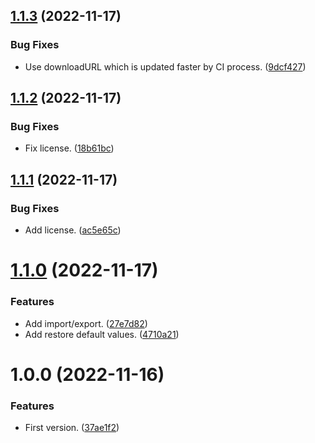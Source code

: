## [1.1.3](https://github.com/marcuson/WThermostatBeca-helpers/compare/1.1.2...1.1.3) (2022-11-17)


### Bug Fixes

* Use downloadURL which is updated faster by CI process. ([9dcf427](https://github.com/marcuson/WThermostatBeca-helpers/commit/9dcf4277418f99d6dc297ca9c4a64c0d24617bf6))

## [1.1.2](https://github.com/marcuson/WThermostatBeca-helpers/compare/1.1.1...1.1.2) (2022-11-17)


### Bug Fixes

* Fix license. ([18b61bc](https://github.com/marcuson/WThermostatBeca-helpers/commit/18b61bc32f4d0dd2621795974709d8556a7dfd94))

## [1.1.1](https://github.com/marcuson/WThermostatBeca-helpers/compare/1.1.0...1.1.1) (2022-11-17)


### Bug Fixes

* Add license. ([ac5e65c](https://github.com/marcuson/WThermostatBeca-helpers/commit/ac5e65c47e7a7ab7540c3a5c8f17260d3ddb561b))

# [1.1.0](https://github.com/marcuson/WThermostatBeca-helpers/compare/1.0.0...1.1.0) (2022-11-17)


### Features

* Add import/export. ([27e7d82](https://github.com/marcuson/WThermostatBeca-helpers/commit/27e7d8278440d42f571543e313fff9c80b3db366))
* Add restore default values. ([4710a21](https://github.com/marcuson/WThermostatBeca-helpers/commit/4710a218dc275663c53ad0bdf4cf210a1a1e5766))

# 1.0.0 (2022-11-16)


### Features

* First version. ([37ae1f2](https://github.com/marcuson/WThermostatBeca-helpers/commit/37ae1f2ed76e0b139920e5c7e9cd1407bb83e794))
